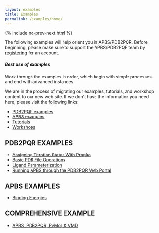 ```yaml
---
layout: examples
title: Examples
permalink: /examples/home/
---
```



{% include no-prev-next.html %}



The following examples will help orient you in APBS/PDB2PQR.
Before beginning, please make sure to support the APBS/PDB2PQR team by [registering](https://docs.google.com/forms/d/1CsftV09vLGIxeMHwevGy8SDVYKoihs8EWLNjsbjxIRw/viewform) for an account.

<div class="note">
	<h5>Best use of examples</h5>
	<p>Work through the examples in order, which begin with simple processes and end with advanced instances.</p>
</div>

<div class="note info">

We are in the process of migrating our examples, tutorials, and workshop content to our new web site.  If we don't have the information you need here, please visit the following links:
<ul>
<li>
   <a href="https://sites.google.com/a/poissonboltzmann.org/software/pdb2pqr/examples">PDB2PQR examples </a>
</li>
<li>
   <a href="https://sites.google.com/a/poissonboltzmann.org/software/apbs/examples">APBS examples</a>
</li>
<li>
   <a href="https://sites.google.com/a/poissonboltzmann.org/software/documentation">Tutorials</a>
</li>
<li>
  <a href="https://sites.google.com/a/poissonboltzmann.org/software/workshops-and-courses">Workshops</a>
</li>
</ul>

</div>

## PDB2PQR EXAMPLES
- <a href="/examples/assigning_titration_states_with_propka/">Assigning Titration States With Propka</a>
- <a href="/examples/basic_pdb_file_operations/">Basic PDB File Operations</a>
- <a href="/examples/ligand_parameterization/">Ligand Parameterization</a>
- <a href="/examples/running_apbs_through_pdb2pqr_web_portal/">Running APBS through the PDB2PQR Web Portal</a>



## APBS EXAMPLES
- <a href="/examples/binding_energies/">Binding Energies</a>



## COMPREHENSIVE EXAMPLE
- <a href="/examples/comp_tut/">APBS, PDB2PQR, PyMol, & VMD</a>

<!---
## Tips, Notes, and Warnings

Throughout this guide there are several pieces of information that can make APBS and PDB2PQR easier to use.  

<div class="note">
	<h5>Tips help you get more from APBS &amp; PDB2PQR</h5>
	<p>These are tips and tricks that will help you use the APBS software more effectively.</p>
</div>

<div class="note info">
	<h5>Notes are handy pieces of information</h5>
	<p>These are for the extra tidbits sometimes necessary to understand APBS &amp; PDB2PQR.</p>
</div>

<div class="note warning">
	<h5>Warnings help you to not break things</h5>
	<p>Be aware of these messages if you wish to have a successful use of the software.</p>
</div>

-->
